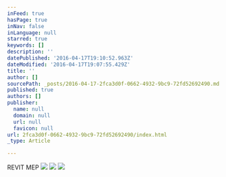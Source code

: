 ```yaml
---
inFeed: true
hasPage: true
inNav: false
inLanguage: null
starred: true
keywords: []
description: ''
datePublished: '2016-04-17T19:10:52.963Z'
dateModified: '2016-04-17T19:07:55.429Z'
title: ''
author: []
sourcePath: _posts/2016-04-17-2fca3d0f-0662-4932-9bc9-72fd52692490.md
published: true
authors: []
publisher:
  name: null
  domain: null
  url: null
  favicon: null
url: 2fca3d0f-0662-4932-9bc9-72fd52692490/index.html
_type: Article

---
```

REVIT MEP
![](https://the-grid-user-content.s3-us-west-2.amazonaws.com/76c245ea-f7d4-41e8-a304-8dfc80d45147.jpg)
![](https://the-grid-user-content.s3-us-west-2.amazonaws.com/68585bbc-cbb3-4022-ba48-d249bbbb2939.jpg)
![](https://the-grid-user-content.s3-us-west-2.amazonaws.com/aa6461b6-162b-4c0b-b09f-b17fc9fed01d.jpg)